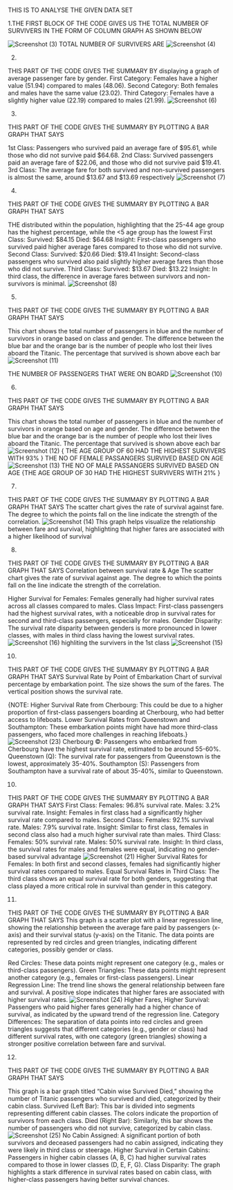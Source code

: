 
THIS IS TO ANALYSE THE GIVEN DATA SET 

1.THE FIRST BLOCK OF THE CODE GIVES US THE TOTAL NUMBER OF SURVIVERS IN THE FORM OF COLUMN GRAPH AS SHOWN BELOW

![Screenshot (3)](https://github.com/user-attachments/assets/df685e32-1612-4f31-8231-513ac4b0806a)
TOTAL NUMBER OF SURVIVERS ARE
![Screenshot (4)](https://github.com/user-attachments/assets/ac3a71b7-0835-4555-ae68-7338d221da1d)

2.
THIS PART OF THE CODE GIVES THE SUMMARY BY displaying a graph of average passenger fare by gender.
First Category: Females have a higher value (51.94) compared to males (48.06).
Second Category: Both females and males have the same value (23.02).
Third Category: Females have a slightly higher value (22.19) compared to males (21.99).
![Screenshot (6)](https://github.com/user-attachments/assets/512bdd4a-00aa-4499-85d6-4c7daf443199)

3.
THIS PART OF THE CODE GIVES THE SUMMARY BY PLOTTING A BAR GRAPH THAT SAYS

1st Class: Passengers who survived paid an average fare of $95.61, while those who did not survive paid $64.68.
2nd Class: Survived passengers paid an average fare of $22.06, and those who did not survive paid $19.41.
3rd Class: The average fare for both survived and non-survived passengers is almost the same, around $13.67 and $13.69 respectively
![Screenshot (7)](https://github.com/user-attachments/assets/6d368cfb-9028-4d47-9dcc-77e30f8bf726)

4.
THIS PART OF THE CODE GIVES THE SUMMARY BY PLOTTING A BAR GRAPH THAT SAYS

THE distributed within the population, highlighting that the 25-44 age group has the highest percentage, while the <5 age group has the lowest
First Class:
Survived: $84.15
Died: $64.68
Insight: First-class passengers who survived paid higher average fares compared to those who did not survive.
Second Class:
Survived: $20.66
Died: $19.41
Insight: Second-class passengers who survived also paid slightly higher average fares than those who did not survive.
Third Class:
Survived: $13.67
Died: $13.22
Insight: In third class, the difference in average fares between survivors and non-survivors is minimal.
![Screenshot (8)](https://github.com/user-attachments/assets/879e3953-52d1-411e-ada2-6acdc972587f)

5.
THIS PART OF THE CODE GIVES THE SUMMARY BY PLOTTING A BAR GRAPH THAT SAYS

This chart shows the total number of passengers in blue and the number of survivors in orange based on class and gender. The difference between the blue bar and the orange bar is the number of people who lost their lives aboard the Titanic. The percentage that survived is shown above each bar
![Screenshot (11)](https://github.com/user-attachments/assets/12a8ea45-7226-4b77-b88b-fce560deacd0)

THE NUMBER OF PASSENGERS THAT WERE ON BOARD 
![Screenshot (10)](https://github.com/user-attachments/assets/22ee8058-cc6f-4bd4-a374-ceebd8b62fb3)

6.
THIS PART OF THE CODE GIVES THE SUMMARY BY PLOTTING A BAR GRAPH THAT SAYS

This chart shows the total number of passengers in blue and the number of survivors in orange based on age and gender. The difference between the blue bar and the orange bar is the number of people who lost their lives aboard the Titanic. The percentage that survived is shown above each bar
![Screenshot (12)](https://github.com/user-attachments/assets/d3d17947-0dee-45e7-a75f-f6cc655505d7)
{ THE AGE GROUP OF 60 HAD THE HIGHEST SURVIVERS WITH 93% }
THE NO OF FEMALE PASSANGERS SURVIVED BASED ON AGE 
![Screenshot (13)](https://github.com/user-attachments/assets/4e180082-b81e-4074-963d-eb7e9586505e)
THE NO OF MALE PASSANGERS SURVIVED BASED ON AGE
{THE AGE GROUP OF 30 HAD THE HIGHEST SURVIVERS WITH 21% }

7.
THIS PART OF THE CODE GIVES THE SUMMARY BY PLOTTING A BAR GRAPH THAT SAYS
The scatter chart gives the rate of survival against fare. The degree to which the points fall on the line indicate the strength of the correlation.
![Screenshot (14)](https://github.com/user-attachments/assets/582c2e51-e4a2-4db2-9473-93f9b678ced0)
This graph helps visualize the relationship between fare and survival, highlighting that higher fares are associated with a higher likelihood of survival

8.
THIS PART OF THE CODE GIVES THE SUMMARY BY PLOTTING A BAR GRAPH THAT SAYS
Correlation between survival rate & Age
The scatter chart gives the rate of survival against age. The degree to which the points fall on the line indicate the strength of the correlation.

Higher Survival for Females: Females generally had higher survival rates across all classes compared to males.
Class Impact: First-class passengers had the highest survival rates, with a noticeable drop in survival rates for second and third-class passengers, especially for males.
Gender Disparity: The survival rate disparity between genders is more pronounced in lower classes, with males in third class having the lowest survival rates.
![Screenshot (16)](https://github.com/user-attachments/assets/92639a0d-a65a-48b9-808d-5c2f68ebf7fd)
highliting the survivers in the 1st class
![Screenshot (15)](https://github.com/user-attachments/assets/fe4cd652-cca3-4ce4-9549-388f408d88fc)

10.
THIS PART OF THE CODE GIVES THE SUMMARY BY PLOTTING A BAR GRAPH THAT SAYS
Survival Rate by Point of Embarkation
Chart of survival percentage by embarkation point. The size shows the sum of the fares. The vertical position shows the survival rate.

{NOTE:
Higher Survival Rate from Cherbourg: This could be due to a higher proportion of first-class passengers boarding at Cherbourg, who had better access to lifeboats.
Lower Survival Rates from Queenstown and Southampton: These embarkation points might have had more third-class passengers, who faced more challenges in reaching lifeboats.}
![Screenshot (23)](https://github.com/user-attachments/assets/f997ee3d-1714-4754-8d42-b95b6ccdc6ac)
Cherbourg ©: Passengers who embarked from Cherbourg have the highest survival rate, estimated to be around 55-60%.
Queenstown (Q): The survival rate for passengers from Queenstown is the lowest, approximately 35-40%.
Southampton (S): Passengers from Southampton have a survival rate of about 35-40%, similar to Queenstown.

10.
THIS PART OF THE CODE GIVES THE SUMMARY BY PLOTTING A BAR GRAPH THAT SAYS
First Class:
Females: 96.8% survival rate.
Males: 3.2% survival rate.
Insight: Females in first class had a significantly higher survival rate compared to males.
Second Class:
Females: 92.1% survival rate.
Males: 7.9% survival rate.
Insight: Similar to first class, females in second class also had a much higher survival rate than males.
Third Class:
Females: 50% survival rate.
Males: 50% survival rate.
Insight: In third class, the survival rates for males and females were equal, indicating no gender-based survival advantage
![Screenshot (21)](https://github.com/user-attachments/assets/87a4211a-ebd6-4794-8d90-48bbb91810f7)
Higher Survival Rates for Females: In both first and second classes, females had significantly higher survival rates compared to males.
Equal Survival Rates in Third Class: The third class shows an equal survival rate for both genders, suggesting that class played a more critical role in survival than gender in this category.


11.
THIS PART OF THE CODE GIVES THE SUMMARY BY PLOTTING A BAR GRAPH THAT SAYS
This graph is a scatter plot with a linear regression line, showing the relationship between the average fare paid by passengers (x-axis) and their survival status (y-axis) on the Titanic. The data points are represented by red circles and green triangles, indicating different categories, possibly gender or class.


Red Circles: These data points might represent one category (e.g., males or third-class passengers).
Green Triangles: These data points might represent another category (e.g., females or first-class passengers).
Linear Regression Line: The trend line shows the general relationship between fare and survival. A positive slope indicates that higher fares are associated with higher survival rates.
![Screenshot (24)](https://github.com/user-attachments/assets/361d36c9-53fe-4359-8d3c-39aeb8078afd)
Higher Fares, Higher Survival: Passengers who paid higher fares generally had a higher chance of survival, as indicated by the upward trend of the regression line.
Category Differences: The separation of data points into red circles and green triangles suggests that different categories (e.g., gender or class) had different survival rates, with one category (green triangles) showing a stronger positive correlation between fare and survival.

 12.
 THIS PART OF THE CODE GIVES THE SUMMARY BY PLOTTING A BAR GRAPH THAT SAYS

This graph is a bar graph titled “Cabin wise Survived Died,” showing the number of Titanic passengers who survived and died, categorized by their cabin class.
Survived (Left Bar): This bar is divided into segments representing different cabin classes. The colors indicate the proportion of survivors from each class.
Died (Right Bar): Similarly, this bar shows the number of passengers who did not survive, categorized by cabin class.
![Screenshot (25)](https://github.com/user-attachments/assets/a8894e7e-969a-4a27-9834-502b94d4bcfc)
No Cabin Assigned: A significant portion of both survivors and deceased passengers had no cabin assigned, indicating they were likely in third class or steerage.
Higher Survival in Certain Cabins: Passengers in higher cabin classes (A, B, C) had higher survival rates compared to those in lower classes (D, E, F, G).
Class Disparity: The graph highlights a stark difference in survival rates based on cabin class, with higher-class passengers having better survival chances.














